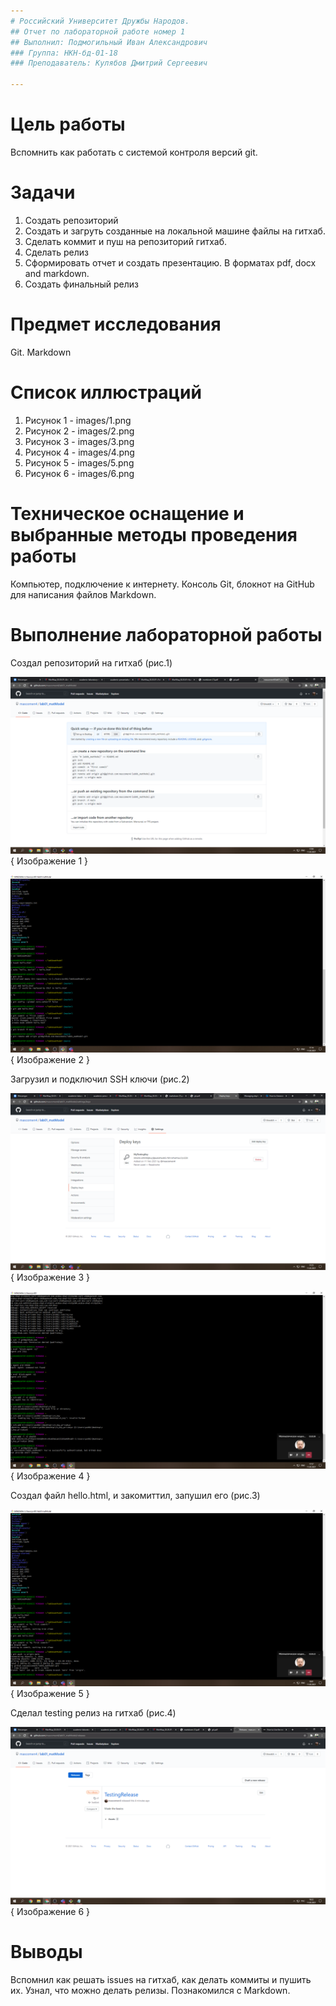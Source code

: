 ```yaml
---
# Российский Университет Дружбы Народов. 
## Отчет по лабораторной работе номер 1
## Выполнил: Подмогильный Иван Александрович
### Группа: НКН-бд-01-18
### Преподаватель: Кулябов Дмитрий Сергеевич

---
```



# Цель работы

Вспомнить как работать с системой контроля версий git. 

# Задачи

1. Создать репозиторий
2. Создать и загруть созданные на локальной машине файлы на гитхаб. 
3. Сделать коммит и пуш на репозиторий гитхаб.
4. Сделать релиз
5. Сформировать отчет и создать презентацию. В форматах pdf, docx and markdown.
6. Создать финальный релиз

# Предмет исследования 

Git. Markdown

# Список иллюстраций 

1. Рисунок 1 - images/1.png
2. Рисунок 2 - images/2.png
3. Рисунок 3 - images/3.png
4. Рисунок 4 - images/4.png
5. Рисунок 5 - images/5.png
6. Рисунок 6 - images/6.png

# Техническое оснащение и выбранные методы проведения работы

Компьютер, подключение к интернету. Консоль Git, блокнот на GitHub для написания файлов Markdown. 


# Выполнение лабораторной работы

Создал репозиторий на гитхаб (рис.1)

![Название рисунка](images/1.png){ Изображение 1 }

![Название рисунка](images/2.png){ Изображение 2 }

Загрузил и подключил SSH ключи (рис.2)

![Название рисунка](images/3.png){ Изображение 3 }

![Название рисунка](images/4.png){ Изображение 4 }

Создал файл hello.html, и закомиттил, запушил его  (рис.3)

![Название рисунка](images/5.png){ Изображение 5 }

Сделал testing релиз на гитхаб (рис.4)

![Название рисунка](images/6.png){ Изображение 6 }



# Выводы

Вспомнил как решать issues на гитхаб, как делать коммиты и пушить их. Узнал, что можно делать релизы.
Познакомился с Markdown.
